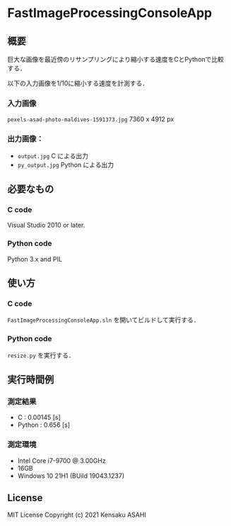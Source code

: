 FastImageProcessingConsoleApp
==========

## 概要

巨大な画像を最近傍のリサンプリングにより縮小する速度をCとPythonで比較する．

以下の入力画像を1/10に縮小する速度を計測する．

### 入力画像

`pexels-asad-photo-maldives-1591373.jpg`
7360 x 4912 px


### 出力画像：

* `output.jpg` C による出力
* `py_output.jpg` Python による出力


## 必要なもの

### C code

Visual Studio 2010 or later.


### Python code

Python 3.x and PIL


## 使い方

### C code

`FastImageProcessingConsoleApp.sln` を開いてビルドして実行する．


### Python code

`resize.py` を実行する．


## 実行時間例

### 測定結果

* C : 0.00145 [s]
* Python :  0.656 [s]

### 測定環境

* Intel Core i7-9700 @ 3.00GHz
* 16GB
* Windows 10 21H1 (BUild 19043.1237)


## License

MIT License
Copyright (c) 2021 Kensaku ASAHI



